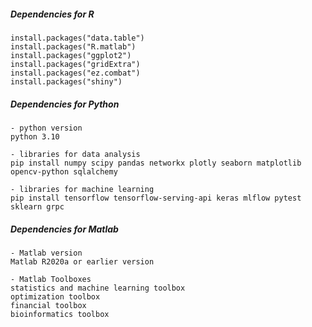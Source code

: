 
##### Dependencies for R
```
install.packages("data.table")
install.packages("R.matlab")
install.packages("ggplot2")
install.packages("gridExtra")
install.packages("ez.combat")
install.packages("shiny")
```

##### Dependencies for Python
```
- python version
python 3.10

- libraries for data analysis
pip install numpy scipy pandas networkx plotly seaborn matplotlib opencv-python sqlalchemy

- libraries for machine learning
pip install tensorflow tensorflow-serving-api keras mlflow pytest sklearn grpc
```

##### Dependencies for Matlab
```
- Matlab version
Matlab R2020a or earlier version

- Matlab Toolboxes
statistics and machine learning toolbox
optimization toolbox
financial toolbox
bioinformatics toolbox
```
